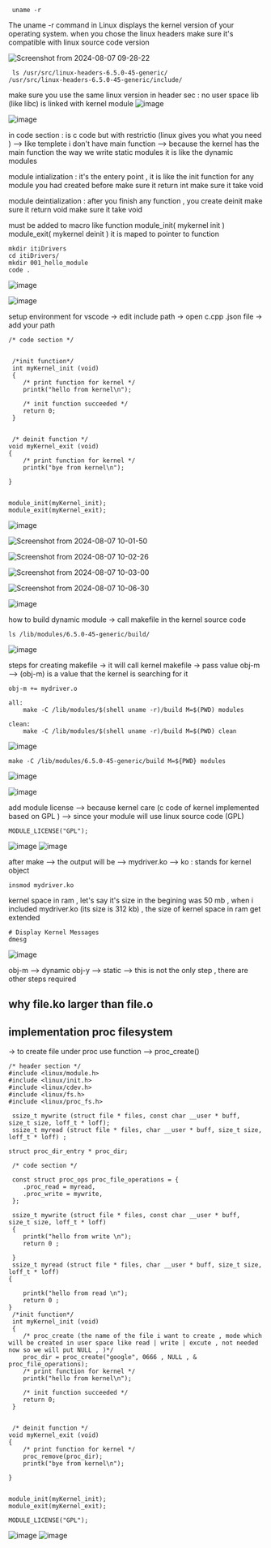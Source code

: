 ```
 uname -r
```
The uname -r command in Linux displays the kernel version of your operating system. 
when you chose the linux headers make sure it's compatible with linux source code version

 ![Screenshot from 2024-08-07 09-28-22](https://github.com/user-attachments/assets/f0aa1f51-9b9d-482e-9fe2-faa138d28bfc)
```
 ls /usr/src/linux-headers-6.5.0-45-generic/
/usr/src/linux-headers-6.5.0-45-generic/include/
```
make sure you use the same linux version
in header sec : no user space lib (like libc) is linked with kernel module 
![image](https://github.com/user-attachments/assets/c1d820dc-80a3-42df-9ec7-864f3f5b3320)

![image](https://github.com/user-attachments/assets/0a5ad6e4-5b9e-4547-abe0-205798499b93)

in code section : is c code but with restrictio (linux gives you what you need ) --> like templete
i don't have main function --> because the kernel has the main function
the way we write static modules it is like the dynamic modules 

module intialization : it's the entery point , it is like the init function for any module you had created before
                       make sure it return int 
                       make sure it take void 


module deintialization :  after you finish any function , you create deinit 
                       make sure it return void
                       make sure it take void 

must be added to macro like function 
module_init( mykernel init )
module_exit( mykernel deinit )
it is maped to  pointer to function  
```
mkdir itiDrivers
cd itiDrivers/
mkdir 001_hello_module
code .
```
![image](https://github.com/user-attachments/assets/b475e05e-6134-403d-bf87-cc91a1b93cbf)

![image](https://github.com/user-attachments/assets/5589597b-498f-47aa-87b9-26f1768d48d4)

setup environment for vscode
-> edit include path 
-> open c.cpp .json file
-> add your path
```
/* code section */


 /*init function*/
 int myKernel_init (void)
 {
    /* print function for kernel */
    printk("hello from kernel\n");

    /* init function succeeded */
    return 0;
 }


 /* deinit function */
void myKernel_exit (void)
{
    /* print function for kernel */
    printk("bye from kernel\n");

}


module_init(myKernel_init);
module_exit(myKernel_exit);
```

![image](https://github.com/user-attachments/assets/6f1652c2-75e9-41ac-a226-a3304739e844)

![Screenshot from 2024-08-07 10-01-50](https://github.com/user-attachments/assets/862300ed-122c-4c12-ba4f-eb4b22dd77a6)

![Screenshot from 2024-08-07 10-02-26](https://github.com/user-attachments/assets/181cc640-dc49-48b4-9a34-8f8faf44ce55)

![Screenshot from 2024-08-07 10-03-00](https://github.com/user-attachments/assets/e6e1d054-4bfb-41c0-a94e-5c1f5cf9c182)

![Screenshot from 2024-08-07 10-06-30](https://github.com/user-attachments/assets/7cde1bf2-e68b-4067-80a2-19b9ba91ec9c)

![image](https://github.com/user-attachments/assets/d6c64a26-0790-4585-bb2d-860b3c3b927e)

how to build dynamic module
-> call makefile in the kernel source code 
```
ls /lib/modules/6.5.0-45-generic/build/
```
![image](https://github.com/user-attachments/assets/dc3652ec-2593-49fa-8a63-4aa35e8356d0)

steps for creating makefile
-> it will call kernel  makefile
-> pass value obj-m --> (obj-m) is a value that the kernel is searching for it 
```
obj-m += mydriver.o

all:
	make -C /lib/modules/$(shell uname -r)/build M=$(PWD) modules

clean:
	make -C /lib/modules/$(shell uname -r)/build M=$(PWD) clean
```

![image](https://github.com/user-attachments/assets/d443a7c4-42aa-46d9-bac8-a583b16a72fb)

```
make -C /lib/modules/6.5.0-45-generic/build M=${PWD} modules
```
![image](https://github.com/user-attachments/assets/688354af-4ea4-4447-b962-e970ac19c5a1)

![image](https://github.com/user-attachments/assets/bf554181-7585-4837-aa31-0087fef7df36)

add module license --> because kernel care (c code of kernel implemented based on GPL ) --> since your module will use linux source code (GPL)
```
MODULE_LICENSE("GPL");
```
![image](https://github.com/user-attachments/assets/b9847ad3-b393-43d8-b05b-78f5b43605cd)
![image](https://github.com/user-attachments/assets/6909cbb3-d887-4eef-b0fe-0e922c1e5594)


after make --> the output will be --> mydriver.ko --> ko : stands for kernel object 
```
insmod mydriver.ko
```
kernel space in ram , let's say it's size in the begining was 50 mb , when i included mydriver.ko (its size is 312 kb) , the size of kernel space in ram get extended 
```
# Display Kernel Messages
dmesg
```

![image](https://github.com/user-attachments/assets/3a7bf6e2-1ba8-4d96-9aaa-5c603b0f97ea)

obj-m --> dynamic
obj-y --> static --> this is not the only step , there are  other steps required 

why file.ko larger than file.o
---

implementation proc filesystem
---
-> to create file under proc use function --> proc_create()
```
/* header section */
#include <linux/module.h>
#include <linux/init.h>
#include <linux/cdev.h>
#include <linux/fs.h>
#include <linux/proc_fs.h>

 ssize_t mywrite (struct file * files, const char __user * buff, size_t size, loff_t * loff);
 ssize_t myread (struct file * files, char __user * buff, size_t size, loff_t * loff) ;

struct proc_dir_entry * proc_dir;

 /* code section */

 const struct proc_ops proc_file_operations = {
    .proc_read = myread, 
    .proc_write = mywrite,
 };

 ssize_t mywrite (struct file * files, const char __user * buff, size_t size, loff_t * loff)
 {
    printk("hello from write \n");
    return 0 ;

 }
 ssize_t myread (struct file * files, char __user * buff, size_t size, loff_t * loff) 
{

    printk("hello from read \n");
    return 0 ;
}
 /*init function*/
 int myKernel_init (void)
 {
    /* proc_create (the name of the file i want to create , mode which will be created in user space like read | write | excute , not needed now so we will put NULL , )*/
    proc_dir = proc_create("google", 0666 , NULL , & proc_file_operations);
    /* print function for kernel */
    printk("hello from kernel\n");

    /* init function succeeded */
    return 0;
 }


 /* deinit function */
void myKernel_exit (void)
{
    /* print function for kernel */
    proc_remove(proc_dir);
    printk("bye from kernel\n");

}


module_init(myKernel_init);
module_exit(myKernel_exit);

MODULE_LICENSE("GPL");
```
![image](https://github.com/user-attachments/assets/e5c9915d-af85-48b0-89b4-1099d375c459)
![image](https://github.com/user-attachments/assets/a1599bb5-96e6-44fa-ae6c-1498d15033ca)




 
